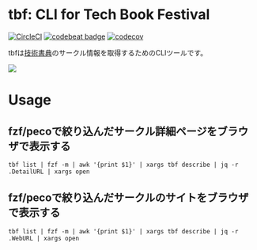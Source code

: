 # tbf: CLI for Tech Book Festival
[![CircleCI](https://circleci.com/gh/mpppk/tbf.svg?style=svg)](https://circleci.com/gh/mpppk/tbf)
[![codebeat badge](https://codebeat.co/badges/2cd1f4de-1e7d-4da3-900d-1bcb013c9448)](https://codebeat.co/projects/github-com-mpppk-tbf-master)
[![codecov](https://codecov.io/gh/mpppk/tbf/branch/master/graph/badge.svg)](https://codecov.io/gh/mpppk/tbf)

tbfは[技術書典](https://techbookfest.org)のサークル情報を取得するためのCLIツールです。

![](https://i.gyazo.com/8bd958b53fdc3e140f5bbe6b354c8194.gif)


# Usage
## fzf/pecoで絞り込んだサークル詳細ページをブラウザで表示する

```
tbf list | fzf -m | awk '{print $1}' | xargs tbf describe | jq -r .DetailURL | xargs open
```

## fzf/pecoで絞り込んだサークルのサイトをブラウザで表示する

```
tbf list | fzf -m | awk '{print $1}' | xargs tbf describe | jq -r .WebURL | xargs open
```
